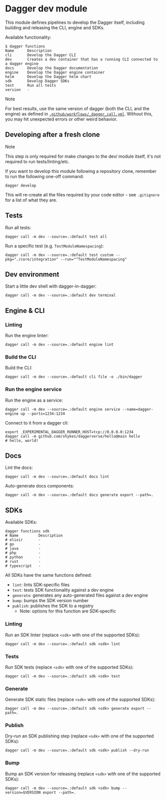 # Dagger dev module

This module defines pipelines to develop the Dagger itself, including building and releasing the CLI, engine and SDKs.

Available functionality:

    $ dagger functions
    Name      Description
    cli       Develop the Dagger CLI
    dev       Creates a dev container that has a running CLI connected to a dagger engine
    docs      Develop the Dagger documentation
    engine    Develop the Dagger engine container
    helm      Develop the Dagger helm chart
    sdk       Develop Dagger SDKs
    test      Run all tests
    version   -

> [!NOTE]
>
> For best results, use the same version of dagger (both the CLI, and the
> engine) as defined in [`.github/workflows/_dagger_call.yml`](../.github/workflows/_dagger_call.yml).
> Without this, you may hit unexpected errors or other weird behavior.

## Developing after a fresh clone

> [!NOTE]
>
> This step is only required for make changes to the dev/ module itself, it's
> not required to run tests/linting/etc.

If you want to develop this module following a repository clone, remember to
run the following one-off command:

    dagger develop

This will re-create all the files required by your code editor - see
`.gitignore` for a list of what they are.

## Tests

Run all tests:

    dagger call -m dev --source=.:default test all

Run a specific test (e.g. `TestModuleNamespacing`):

    dagger call -m dev --source=.:default test custom --pkg="./core/integration" --run="^TestModuleNamespacing"

## Dev environment

Start a little dev shell with dagger-in-dagger:

    dagger call -m dev --source=.:default dev terminal

## Engine & CLI

### Linting

Run the engine linter:

    dagger call -m dev --source=.:default engine lint

### Build the CLI

Build the CLI:

    dagger call -m dev --source=.:default cli file -o ./bin/dagger

### Run the engine service

Run the engine as a service:

    dagger call -m dev --source=.:default engine service --name=dagger-engine up --ports=1234:1234

Connect to it from a dagger cli:

    export _EXPERIMENTAL_DAGGER_RUNNER_HOST=tcp://0.0.0.0:1234
    dagger call -m github.com/shykes/daggerverse/hello@main hello
    # hello, world!

## Docs

Lint the docs:

    dagger call -m dev --source=.:default docs lint

Auto-generate docs components:

    dagger call -m dev --source=.:default docs generate export --path=.

## SDKs

Available SDKs:

    dagger functions sdk
    # Name         Description
    # elixir       -
    # go           -
    # java         -
    # php          -
    # python       -
    # rust         -
    # typescript   -

All SDKs have the same functions defined:

- `lint`: lints SDK-specific files
- `test`: tests SDK functionality against a dev engine
- `generate`: generates any auto-generated files against a dev engine
- `bump`: bumps the SDK version number
- `publish`: publishes the SDK to a registry
    - Note: options for this function are SDK-specific

### Linting

Run an SDK linter (replace `<sdk>` with one of the supported SDKs):

    dagger call -m dev --source=.:default sdk <sdk> lint

### Tests

Run SDK tests (replace `<sdk>` with one of the supported SDKs):

    dagger call -m dev --source=.:default sdk <sdk> test

### Generate

Generate SDK static files (replace `<sdk>` with one of the supported SDKs):

    dagger call -m dev --source=.:default sdk <sdk> generate export --path=.

### Publish

Dry-run an SDK publishing step (replace `<sdk>` with one of the supported SDKs):

    dagger call -m dev --source=.:default sdk <sdk> publish --dry-run

### Bump

Bump an SDK version for releasing (replace `<sdk>` with one of the supported SDKs):

    dagger call -m dev --source=.:default sdk <sdk> bump --version=$VERSION export --path=.
